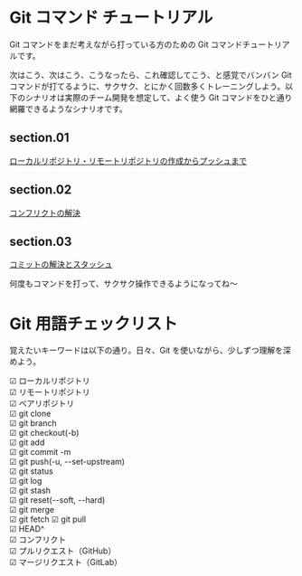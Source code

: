 # Git コマンド チュートリアル  
  
Git コマンドをまだ考えながら打っている方のための Git コマンドチュートリアルです。   

次はこう、次はこう、こうなったら、これ確認してこう、と感覚でバンバン Git コマンドが打てるように、サクサク、とにかく回数多くトレーニングしよう。以下のシナリオは実際のチーム開発を想定して、よく使う Git コマンドをひと通り網羅できるようなシナリオです。  
  
## section.01  
[ローカルリポジトリ・リモートリポジトリの作成からプッシュまで](./section.01.md)  
  
## section.02  
[コンフリクトの解決](./section.02.md)  
  
## section.03  
[コミットの解決とスタッシュ ](./section.03.md)  
  
何度もコマンドを打って、サクサク操作できるようになってね～  
  
  
# Git 用語チェックリスト  
  
覚えたいキーワードは以下の通り。日々、Git を使いながら、少しずつ理解を深めよう。  

☑ ローカルリポジトリ  
☑ リモートリポジトリ  
☑ ベアリポジトリ  
☑ git clone  
☑ git branch  
☑ git checkout(-b)  
☑ git add  
☑ git commit -m  
☑ git push(-u, --set-upstream)  
☑ git status  
☑ git log  
☑ git stash  
☑ git reset(--soft, --hard)  
☑ git merge  
☑ git fetch ☑ git pull  
☑ HEAD^  
☑ コンフリクト  
☑ プルリクエスト（GitHub）  
☑ マージリクエスト（GitLab）  
  
